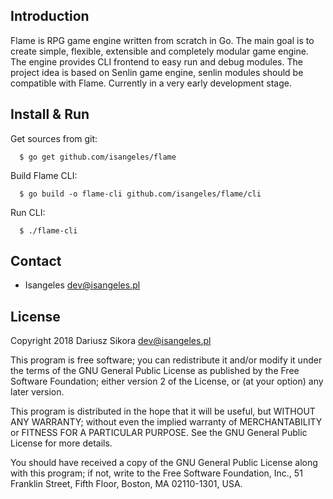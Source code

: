 ## Introduction
  Flame is RPG game engine written from scratch in Go.
  The main goal is to create simple, flexible, extensible and completely modular game engine.
  The engine provides CLI frontend to easy run and debug modules.
  The project idea is based on Senlin game engine, senlin modules should be compatible with Flame.
  Currently in a very early development stage.

## Install & Run
  Get sources from git:
```
  $ go get github.com/isangeles/flame
```
  Build Flame CLI:
```
  $ go build -o flame-cli github.com/isangeles/flame/cli
```
  Run CLI:
```
  $ ./flame-cli
```
## Contact
* Isangeles <dev@isangeles.pl>

## License
Copyright 2018 Dariusz Sikora <dev@isangeles.pl>
 
This program is free software; you can redistribute it and/or modify
it under the terms of the GNU General Public License as published by
the Free Software Foundation; either version 2 of the License, or
(at your option) any later version.
 
This program is distributed in the hope that it will be useful,
but WITHOUT ANY WARRANTY; without even the implied warranty of
MERCHANTABILITY or FITNESS FOR A PARTICULAR PURPOSE.  See the
GNU General Public License for more details.
 
You should have received a copy of the GNU General Public License
along with this program; if not, write to the Free Software
Foundation, Inc., 51 Franklin Street, Fifth Floor, Boston,
MA 02110-1301, USA.
